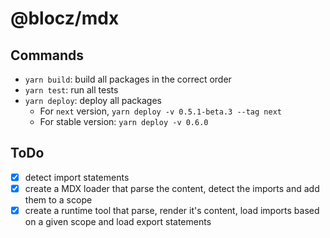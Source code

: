 # @blocz/mdx

## Commands

-   `yarn build`: build all packages in the correct order
-   `yarn test`: run all tests
-   `yarn deploy`: deploy all packages
    -   For `next` version, `yarn deploy -v 0.5.1-beta.3 --tag next`
    -   For stable version: `yarn deploy -v 0.6.0`

## ToDo

-   [x] detect import statements
-   [x] create a MDX loader that parse the content, detect the imports and add them to a scope
-   [x] create a runtime tool that parse, render it's content, load imports based on a given scope and load export statements
